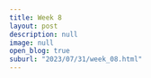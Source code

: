 ```yaml
---
title: Week 8
layout: post
description: null
image: null
open_blog: true
suburl: "2023/07/31/week_08.html"
---
```

